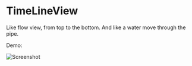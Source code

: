 TimeLineView
=======

Like flow view, from top to the bottom. And like a water move through the pipe.

Demo:

![Screenshot](https://github.com/sslcs/TimeLineView/blob/master/sample.jpg)
